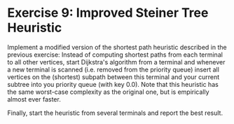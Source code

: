# Exercise 9: Improved Steiner Tree Heuristic

Implement a modified version of the shortest path heuristic described in the previous exercise:
Instead of computing shortest paths from each terminal to all other vertices, start Dijkstra's algorithm from a terminal and 
whenever a new terminal is scanned (i.e. removed from the priority queue) insert all vertices on the (shortest) subpath between this
terminal and your current subtree into you priority queue (with key 0.0). Note that this heuristic has the same worst-case complexity as the original one, but is empirically almost ever faster.

Finally, start the heuristic from several terminals and report the best result.
